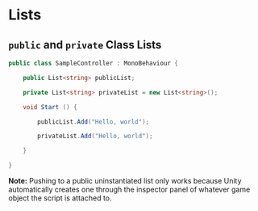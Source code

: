 # Lists

## `public` and `private` Class Lists

```csharp
public class SampleController : MonoBehaviour {

    public List<string> publicList;

    private List<string> privateList = new List<string>();

    void Start () {

        publicList.Add("Hello, world");

        privateList.Add("Hello, world");

    }

}
```

**Note:** Pushing to a public uninstantiated list only works because Unity automatically creates one through the inspector panel of whatever game object the script is attached to.
